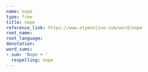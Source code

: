```yaml
---
name: nope
type: free
title: nope
reference_link: https://www.etymonline.com/word/nope
root_name: 
root_language: 
denotation: 
word_sums:
- sum: 'Nope + '
  respelling: nope
---
```

